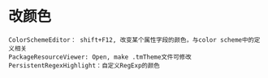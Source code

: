 # 改颜色
    Color​Scheme​Editor： shift+F12, 改变某个属性字段的颜色，与color scheme中的定义相关
    PackageResourceViewer: Open, make .tmTheme文件可修改
    PersistentRegexHighlight：自定义RegExp的颜色

